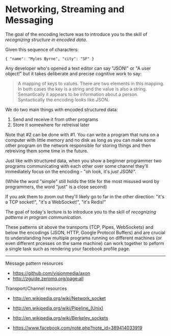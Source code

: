 # Networking, Streaming and Messaging

The goal of the encoding lecture was to introduce you to the skill of _recognizing structure in encoded data_.

Given this sequence of characters:

    { "name": "Myles Byrne", "city": "SF" }

Any developer who's opened a text editor can say "JSON!" or "A user object!" but it takes deliberate and precise cognitive work to say:

> A mapping of keys to values.
> There are two elements in this mapping.
> In both cases the key is a string and the value is also a string.
> Semantically it appears to be information about a person.
> Syntactically the encoding looks like JSON.

We do two main things with encoded structured data:

1. Send and receive it from other programs
2. Store it somewhere for retreival later

Note that #2 can be done with #1. You can write a program that runs on a computer with little memory and no disk as long as you can make some other program on the network responsible for storing things and then retreiving them some time in the future.

Just like with structured data, when you show a beginner programmer two programs communicating with each other over some channel they'll immediately focus on the encoding - "oh look, it's *just* JSON!".

(While the word "simple" still holds the title for the most misused word by programmers, the word "just" is a close second)

If you ask them to zoom out they'll likely go to far in the other direction: "it's a TCP socket!", "it's a WebSocket!", "it's Redis!"

The goal of today's lecture is to introduce you to the skill of _recognizing patterns in program communication_. 

These patterns sit above the transports (TCP, Pipes, WebSockets) and below the encodings (JSON, HTTP, Google Protocol Buffers) and are crucial to understanding how multiple programs running on different machines (or even different prcesses on the same machine) can work together to peform a single task such as rendering your facebook profile page.

***

Message pattern resources

* https://github.com/visionmedia/axon
* http://zguide.zeromq.org/page:all

Transport/Channel resources

* http://en.wikipedia.org/wiki/Network_socket
* http://en.wikipedia.org/wiki/Pipeline_(Unix)
* http://en.wikipedia.org/wiki/Berkeley_sockets


* https://www.facebook.com/note.php?note_id=389414033919
